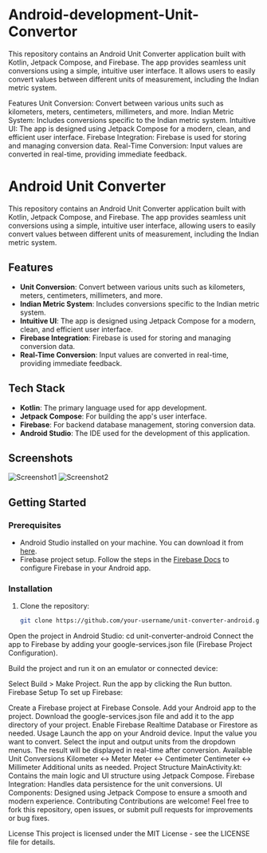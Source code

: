# Android-development-Unit-Convertor
This repository contains an Android Unit Converter application built with Kotlin, Jetpack Compose, and Firebase. The app provides seamless unit conversions using a simple, intuitive user interface. It allows users to easily convert values between different units of measurement, including the Indian metric system.

Features
Unit Conversion: Convert between various units such as kilometers, meters, centimeters, millimeters, and more.
Indian Metric System: Includes conversions specific to the Indian metric system.
Intuitive UI: The app is designed using Jetpack Compose for a modern, clean, and efficient user interface.
Firebase Integration: Firebase is used for storing and managing conversion data.
Real-Time Conversion: Input values are converted in real-time, providing immediate feedback.
# Android Unit Converter

This repository contains an Android Unit Converter application built with Kotlin, Jetpack Compose, and Firebase. The app provides seamless unit conversions using a simple, intuitive user interface, allowing users to easily convert values between different units of measurement, including the Indian metric system.

## Features

- **Unit Conversion**: Convert between various units such as kilometers, meters, centimeters, millimeters, and more.
- **Indian Metric System**: Includes conversions specific to the Indian metric system.
- **Intuitive UI**: The app is designed using Jetpack Compose for a modern, clean, and efficient user interface.
- **Firebase Integration**: Firebase is used for storing and managing conversion data.
- **Real-Time Conversion**: Input values are converted in real-time, providing immediate feedback.

## Tech Stack

- **Kotlin**: The primary language used for app development.
- **Jetpack Compose**: For building the app's user interface.
- **Firebase**: For backend database management, storing conversion data.
- **Android Studio**: The IDE used for the development of this application.

## Screenshots

![Screenshot1](link-to-screenshot1)  <!-- Replace with actual links to your screenshots -->
![Screenshot2](link-to-screenshot2)  <!-- Replace with actual links to your screenshots -->
<!-- Add more screenshots as needed -->

## Getting Started

### Prerequisites

- Android Studio installed on your machine. You can download it from [here](https://developer.android.com/studio).
- Firebase project setup. Follow the steps in the [Firebase Docs](https://firebase.google.com/docs/android/setup) to configure Firebase in your Android app.

### Installation

1. Clone the repository:
   ```bash
   git clone https://github.com/your-username/unit-converter-android.git
Open the project in Android Studio:
cd unit-converter-android
Connect the app to Firebase by adding your google-services.json file (Firebase Project Configuration).

Build the project and run it on an emulator or connected device:

Select Build > Make Project.
Run the app by clicking the Run button.
Firebase Setup
To set up Firebase:

Create a Firebase project at Firebase Console.
Add your Android app to the project.
Download the google-services.json file and add it to the app directory of your project.
Enable Firebase Realtime Database or Firestore as needed.
Usage
Launch the app on your Android device.
Input the value you want to convert.
Select the input and output units from the dropdown menus.
The result will be displayed in real-time after conversion.
Available Unit Conversions
Kilometer ↔ Meter
Meter ↔ Centimeter
Centimeter ↔ Millimeter
Additional units as needed.
Project Structure
MainActivity.kt: Contains the main logic and UI structure using Jetpack Compose.
Firebase Integration: Handles data persistence for the unit conversions.
UI Components: Designed using Jetpack Compose to ensure a smooth and modern experience.
Contributing
Contributions are welcome! Feel free to fork this repository, open issues, or submit pull requests for improvements or bug fixes.

License
This project is licensed under the MIT License - see the LICENSE file for details.
